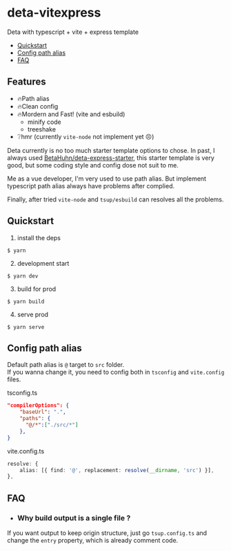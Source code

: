 # deta-vitexpress
Deta with typescript + vite + express template

- [Quickstart](#quickstart)
- [Config path alias](#config-path-alias)
- [FAQ](#faq)

## Features
- 🔥Path alias
- 🔥Clean config
- 🔥Mordern and Fast! (vite and esbuild)
    - minify code
    - treeshake
- ❔hmr (currently `vite-node` not implement yet 😣)

Deta currently is no too much starter template options to chose. In past, I always used [BetaHuhn/deta-express-starter](https://github.com/BetaHuhn/deta-express-starter), this starter template is very good, but some coding style and config dose not suit to me.

Me as a vue developer, I'm very used to use path alias. But implement typescript path alias always have problems after complied.

Finally, after tried `vite-node` and `tsup/esbuild` can resolves all the problems.

## Quickstart
1. install the deps
```
$ yarn
```
2. development start
```
$ yarn dev
```
3. build for prod
```
$ yarn build
```
4. serve prod
```
$ yarn serve
```

## Config path alias
Default path alias is `@` target to `src` folder.  
If you wanna change it, you need to config both in `tsconfig` and `vite.config` files.

tsconfig.ts
```json
"compilerOptions": {
    "baseUrl": ".",
    "paths": {
      "@/*":["./src/*"]
    },
}
```
vite.config.ts
```ts
resolve: {
    alias: [{ find: '@', replacement: resolve(__dirname, 'src') }],
},
```

## FAQ
- ### Why build output is a single file ?
If you want output to keep origin structure, just go `tsup.config.ts` and change the `entry` property, which is already comment code.
